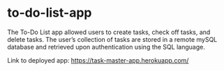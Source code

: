 # to-do-list-app
The To-Do List app allowed users to create tasks, check off tasks, and delete tasks. The user’s collection of tasks are stored in a remote mySQL database and retrieved upon authentication using the SQL language.

Link to deployed app: https://task-master-app.herokuapp.com/
